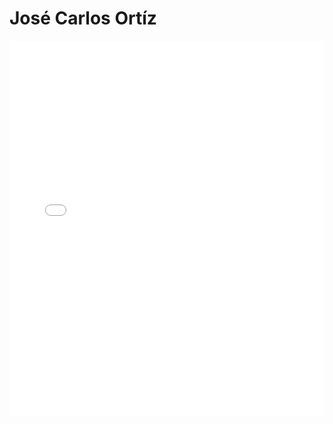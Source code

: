 # José Carlos Ortíz

<MDXLayout>
  <embed src="/assets/files/Jose%20Carlos%20Ortiz%20Gutierrez-e913d07681fa0fb580c31bd4a561f52a.pdf" type="application/pdf" width="100%" height="600px" />
</MDXLayout>